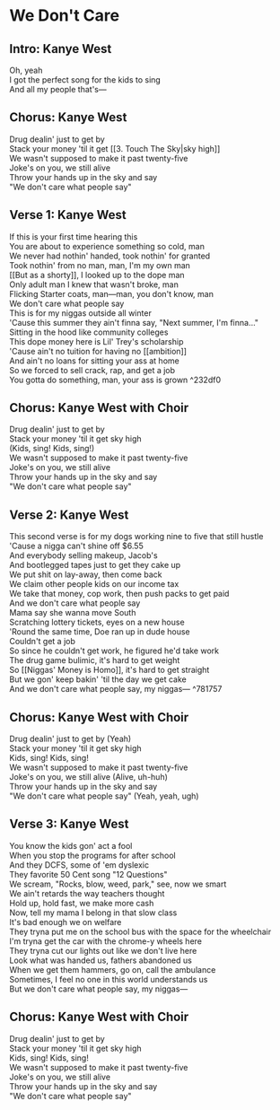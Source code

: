 # We Don't Care

## Intro: Kanye West

Oh, yeah  
I got the perfect song for the kids to sing  
And all my people that's—  

## Chorus: Kanye West

Drug dealin' just to get by  
Stack your money 'til it get [[3. Touch The Sky|sky high]]  
We wasn't supposed to make it past twenty-five  
Joke's on you, we still alive  
Throw your hands up in the sky and say  
"We don't care what people say"  

## Verse 1: Kanye West

If this is your first time hearing this  
You are about to experience something so cold, man  
We never had nothin' handed, took nothin' for granted  
Took nothin' from no man, man, I'm my own man  
[[But as a shorty]], I looked up to the dope man  
Only adult man I knew that wasn't broke, man  
Flicking Starter coats, man—man, you don't know, man  
We don't care what people say  
This is for my niggas outside all winter  
'Cause this summer they ain't finna say, "Next summer, I'm finna…"  
Sitting in the hood like community colleges  
This dope money here is Lil' Trey's scholarship  
'Cause ain't no tuition for having no [[ambition]]  
And ain't no loans for sitting your ass at home  
So we forced to sell crack, rap, and get a job  
You gotta do something, man, your ass is grown ^232df0

## Chorus: Kanye West with Choir

Drug dealin' just to get by  
Stack your money 'til it get sky high  
(Kids, sing! Kids, sing!)  
We wasn't supposed to make it past twenty-five  
Joke's on you, we still alive  
Throw your hands up in the sky and say  
"We don't care what people say"  

## Verse 2: Kanye West

This second verse is for my dogs working nine to five that still hustle  
'Cause a nigga can't shine off $6.55  
And everybody selling makeup, Jacob's  
And bootlegged tapes just to get they cake up  
We put shit on lay-away, then come back  
We claim other people kids on our income tax  
We take that money, cop work, then push packs to get paid  
And we don't care what people say  
Mama say she wanna move South  
Scratching lottery tickets, eyes on a new house  
'Round the same time, Doe ran up in dude house  
Couldn't get a job  
So since he couldn't get work, he figured he'd take work  
The drug game bulimic, it's hard to get weight  
So [[Niggas' Money is Homo]], it's hard to get straight  
But we gon' keep bakin' 'til the day we get cake  
And we don't care what people say, my niggas— ^781757

## Chorus: Kanye West with Choir

Drug dealin' just to get by (Yeah)  
Stack your money 'til it get sky high  
Kids, sing! Kids, sing!  
We wasn't supposed to make it past twenty-five  
Joke's on you, we still alive (Alive, uh-huh)  
Throw your hands up in the sky and say  
"We don't care what people say" (Yeah, yeah, ugh)  

## Verse 3: Kanye West

You know the kids gon' act a fool  
When you stop the programs for after school  
And they DCFS, some of 'em dyslexic  
They favorite 50 Cent song "12 Questions"  
We scream, "Rocks, blow, weed, park," see, now we smart  
We ain't retards the way teachers thought  
Hold up, hold fast, we make more cash  
Now, tell my mama I belong in that slow class  
It's bad enough we on welfare  
They tryna put me on the school bus with the space for the wheelchair  
I'm tryna get the car with the chrome-y wheels here  
They tryna cut our lights out like we don't live here  
Look what was handed us, fathers abandoned us  
When we get them hammers, go on, call the ambulance  
Sometimes, I feel no one in this world understands us  
But we don't care what people say, my niggas—  

## Chorus: Kanye West with Choir

Drug dealin' just to get by  
Stack your money 'til it get sky high  
Kids, sing! Kids, sing!  
We wasn't supposed to make it past twenty-five  
Joke's on you, we still alive  
Throw your hands up in the sky and say  
"We don't care what people say"
